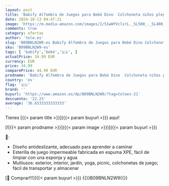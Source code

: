 ```yaml
---
layout: post
title: 'Babify Alfombra de Juegos para Bebé Dino  Colchoneta niños plegable  con bolsa de transporte  tapete impermeable XPE no toxico.'
date: 2024-10-13 04:47:21
image: 'https://m.media-amazon.com/images/I/51wWYVclsrL._SL500_._SL400_.jpg'
comments: true
category: ofertas
author: 'tole.es'
slug: 'B09BNLN2W9-es Babify Alfombra de Juegos para Bebé Dino Colchoneta niños...'
sku: 'B09BNLN2W9-es'
tags: [ 'babify','bebé','🇪🇸', ]
actualPrice: 34.99 EUR
currency: EUR
price: 34.99
comparePrice: 44.99 EUR
prodname: 'Babify Alfombra de Juegos para Bebé Dino  Colchoneta niños plegable  con bolsa de transporte  tapete impermeable XPE no toxico.'
country: 'es'
flag: '🇪🇸'
brand: ''
buyurl: 'https://www.amazon.es/dp/B09BNLN2W9/?tag=tolees-21'
descuento: '22.23'
average: '36.6533333333333'
---
```


Tienes [{{< param title >}}]({{< param buyurl >}}) aqui!

[![{{< param prodname >}}]({{< param image >}})]({{< param buyurl >}})

🔎:

- Diseño antideslizante, adecuado para aprender a caminar
- Esterilla de juego impermeable fabricada en espuma XPE, fácil de limpiar con una esponja y agua
- Multiusos: exterior, interior, jardín, yoga, picnic, colchonetas de juego; fácil de transportar y almacenar

[🛒 Comprar!!!]({{< param buyurl >}})
{{<world>}}B09BNLN2W9{{</world>}}
